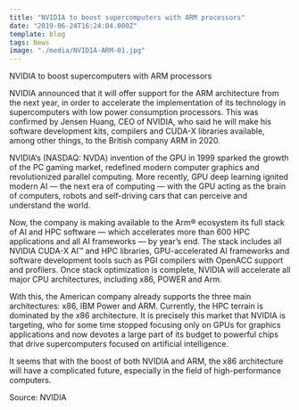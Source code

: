 ```yaml
---
title: "NVIDIA to boost supercomputers with ARM processors"
date: "2019-06-24T16:24:04.000Z"
template: blog
tags: News
image: "./media/NVIDIA-ARM-01.jpg"
---
```


<title-2>NVIDIA to boost  supercomputers with ARM processors</title-2>

NVIDIA announced that it will offer support for the ARM architecture from the next year, in order to accelerate the implementation of its technology in supercomputers with low power consumption processors. This was confirmed by Jensen Huang, CEO of NVIDIA, who said he will make his software development kits, compilers and CUDA-X libraries available, among other things, to the British company ARM in 2020.
 
NVIDIA‘s (NASDAQ: NVDA) invention of the GPU in 1999 sparked the growth of the PC gaming market, redefined modern computer graphics and revolutionized parallel computing. More recently, GPU deep learning ignited modern AI — the next era of computing — with the GPU acting as the brain of computers, robots and self-driving cars that can perceive and understand the world.

Now, the company is making available to the Arm® ecosystem its full stack of AI and HPC software — which accelerates more than 600 HPC applications and all AI frameworks — by year’s end. The stack includes all NVIDIA CUDA-X AI™ and HPC libraries, GPU-accelerated AI frameworks and software development tools such as PGI compilers with OpenACC support and profilers. Once stack optimization is complete, NVIDIA will accelerate all major CPU architectures, including x86, POWER and Arm.

With this, the American company already supports the three main architectures: x86, IBM Power and ARM. Currently, the HPC terrain is dominated by the x86 architecture. It is precisely this market that NVIDIA is targeting, who for some time stopped focusing only on GPUs for graphics applications and now devotes a large part of its budget to powerful chips that drive supercomputers focused on artificial intelligence.
 
 It seems that with the boost of both NVIDIA and ARM, the x86 architecture will have a complicated future, especially in the field of high-performance computers.


Source: NVIDIA
